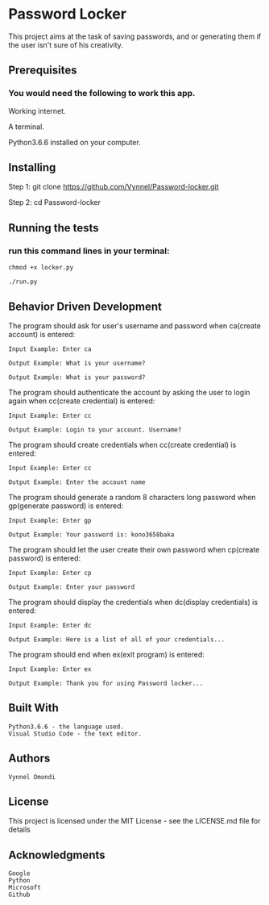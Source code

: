 # Password Locker

This project aims at the task of saving passwords, and or generating them if the user isn't sure of his creativity.
## Prerequisites 

### You would need the following to work this app.

Working internet.

A terminal.

Python3.6.6 installed on your computer.

## Installing

Step 1: git clone https://github.com/Vynnel/Password-locker.git

Step 2: cd Password-locker

## Running the tests


### run this command lines in your terminal:
    
    chmod +x locker.py
    
    ./run.py


## Behavior Driven Development

The program should ask for user's username and password when ca(create account) is entered:

    Input Example: Enter ca

    Output Example: What is your username?

    Output Example: What is your password?

The program should authenticate the account by asking the user to login again when cc(create credential) is entered:

    Input Example: Enter cc

    Output Example: Login to your account. Username?

The program should create credentials when cc(create credential) is entered:

    Input Example: Enter cc

    Output Example: Enter the account name

The program should generate a random 8 characters long password when gp(generate password) is entered:

    Input Example: Enter gp

    Output Example: Your password is: kono3658baka

The program should let the user create their own password when cp(create password) is entered:

    Input Example: Enter cp

    Output Example: Enter your password

The program should display the credentials when dc(display credentials) is entered:

    Input Example: Enter dc

    Output Example: Here is a list of all of your credentials...

The program should end when ex(exit program) is entered:

    Input Example: Enter ex

    Output Example: Thank you for using Password locker...

## Built With

    Python3.6.6 - the language used.
    Visual Studio Code - the text editor.

## Authors

    Vynnel Omondi


## License

This project is licensed under the MIT License - see the LICENSE.md file for details
## Acknowledgments

    Google
    Python
    Microsoft
    Github
